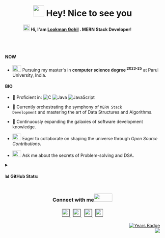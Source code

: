 <h1 align="center">
  <img 
src="https://camo.githubusercontent.com/ee9d678a838fdc800a7b1449bae75552c13bfa5afeb275eb6b315e02499c8ba0/68747470733a2f2f656d6f6a69732e736c61636b6d6f6a69732e636f6d2f656d6f6a69732f696d616765732f313533313834393433302f343234362f626c6f622d73756e676c61737365732e6769663f31353331383439343330" width="36" height="36"/> 
  Hey! Nice to see you
</h1>

<h4 align="center">
  <img 
src="https://camo.githubusercontent.com/0c732027af8a28d138e3698181f7be7c9b97d443b4beb9c7ce8ec4cffc6b4767/68747470733a2f2f6d656469612e67697068792e636f6d2f6d656469612f6876524a434c467a6361737252346961377a2f67697068792e676966" width="21" height="21"/>
  Hi, I'am <ins><b>Lookman Gohil</b></ins> . MERN Stack Developer! 
  <img 
src="https://camo.githubusercontent.com/273e7886fd1d0e6be33c15cabb56117682aa0a5cff8d2b1d363e7d8b3ba54410/68747470733a2f2f6d656469612e67697068792e636f6d2f6d656469612f48364b75735a38707a787479796d626c6e452f67697068792e676966" width="30" height="16"/>
</h4>
<br><br>
<h4>NOW</h4>

* <img src="https://raw.githubusercontent.com/TheDudeThatCode/TheDudeThatCode/master/Assets/Developer.gif" width="28" height="21"/>  Pursuing my master's in **computer science degree<sup> 2023-25</sup>** at Parul University, India.

<h4>BIO</h4>

* 🎯 Proficient in: ![C](https://img.shields.io/badge/c-%2300599C.svg?style=flat&logo=c&logoColor=white) ![Java](https://img.shields.io/badge/java-%23ED8B00.svg?style=flat&logo=openjdk&logoColor=white) ![JavaScript](https://img.shields.io/badge/javascript-%23323330.svg?style=flat&logo=javascript&logoColor=%23F7DF1E)

* 🔭 Currently orchestrating the symphony of <code>MERN Stack Development</code> and mastering the art of Data Structures and Algorithms.

* 🌱 Continuously expanding the galaxies of software development knowledge.

* <img src="https://camo.githubusercontent.com/3c69dbe108e25f2e6cabdddf2deb603052cb55be5a09b20e9188f696770a0f23/68747470733a2f2f6d656469612e67697068792e636f6d2f6d656469612f4c6e516a7057614f4e386e68723231764e572f67697068792e676966" width="28" height="21" /> Eager to collaborate on shaping the universe through <i>Open Source Contributions</i>.

* <img src="https://raw.githubusercontent.com/SP-XD/SP-XD/main/images/message.gif" width="28" height="21"/> Ask me about the secrets of Problem-solving and DSA.


<details>
    <summary> <h4> 📊 GitHub Stats: </h4> </summary>
  
<p>
  
  ![](https://github-profile-summary-cards.vercel.app/api/cards/profile-details?username=luk027&theme=github_dark)
  
 ![](https://github-profile-summary-cards.vercel.app/api/cards/profile-details?username=luk027&theme=github_dark)
  
  ![](https://github-readme-stats-git-masterrstaa-rickstaa.vercel.app/api?username=luk027&theme=github_dark)
  
  ![](https://github-readme-streak-stats.herokuapp.com/?user=luk027&theme=github_dark)
</p>

      
    
</details>

<h3 align="center">
  Connect with me<img src="https://raw.githubusercontent.com/milaan9/milaan9/main/Handshake.gif" width="60" height="26" />
  <br><br>
  
  <a href="">
    <img src="https://raw.githubusercontent.com/TheDudeThatCode/TheDudeThatCode/master/Assets/Linkedin.svg" width="25" height="25">
  </a>
  &nbsp;
  <a href="">
    <img src="https://encrypted-tbn0.gstatic.com/images?q=tbn:ANd9GcT7gNU3LGAHvDtQzjd9L-HvDD1ix_RlB8LST_oa2W2eO2jIIzgnqQ4rU_mfMg&s" width="25" height="25">
  </a>
  &nbsp;
  <a href="">
    <img src="https://raw.githubusercontent.com/TheDudeThatCode/TheDudeThatCode/master/Assets/Instagram.svg" width="25" height="25">
  </a>
  &nbsp;

  <a href="">
    <img src="https://raw.githubusercontent.com/TheDudeThatCode/TheDudeThatCode/master/Assets/Gmail.svg" width="25" height="25">
  </a>
  
</h3>
<span align="right">
  
  [![Years Badge](https://badges.pufler.dev/years/luk027)](https://badges.pufler.dev)
  <br>
  [![](https://visitcount.itsvg.in/api?id=luk027&icon=0&color=0)](https://visitcount.itsvg.in)
  
</span>
